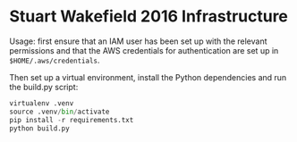 # Stuart Wakefield 2016 Infrastructure

Usage: first ensure that an IAM user has been set up with
the relevant permissions and that the AWS credentials for
authentication are set up in `$HOME/.aws/credentials`.

Then set up a virtual environment, install the Python
dependencies and run the build.py script:

```py
virtualenv .venv
source .venv/bin/activate
pip install -r requirements.txt
python build.py
```